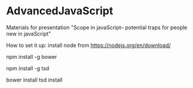 # AdvancedJavaScript
Materials for presentation "Scope in javaScript– potential traps for people new in javaScript"

How to set it up:
install node from https://nodejs.org/en/download/

npm install -g bower

npm install -g tsd

bower install
tsd install
